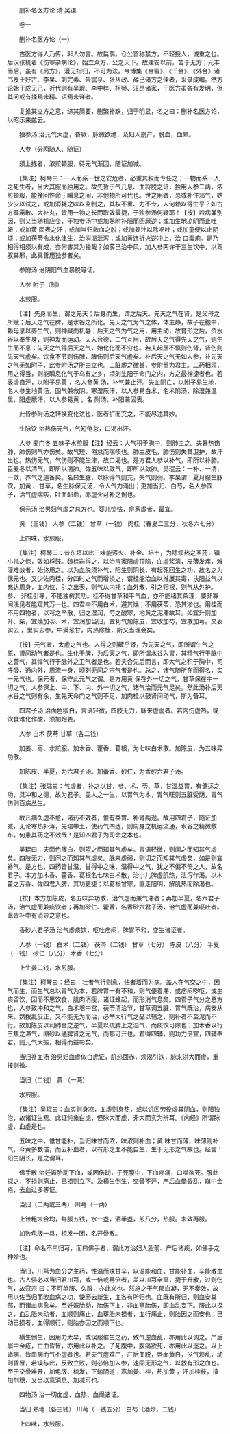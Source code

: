 <!-- { "loadSidebar": true } -->


　　删补名医方论 清 吴谦

　　卷一

　　删补名医方论（一）

　　古医方得人乃传，非人勿言。故扁鹊。仓公皆称禁方，不轻授人，诚重之也。后汉张机着《伤寒杂病论》，始立众方，公之天下。故建安以前，苦于无方；元丰而后，虽有《局方》，漫无指归，不可为法。今博集《金匾》、《千金》、《外台》诸书及王好古、李杲、刘完素、朱震亨、张从政、薛己诸方之佳者，采录成编。然方论始于成无己，近代则有吴琨、李中梓、柯琴、汪昂诸家，于医方虽各有发明，但其问或有择焉未精、语焉未详者。

　　复推其立方之意，综其简要，删繁补缺，归于明显，名之曰：删补名医方论，以昭示来兹云。

　　独参汤 治元气大虚，昏厥，脉微欲绝，及妇人崩产，脱血，血晕。

　　人参（分两随人、随证）

　　须上拣者，浓煎顿服，待元气渐回，随证加减。

　　【集注】柯琴曰：一人而系一世之安危者，必重其权而专任之；一物而系一人之死生者，当大其服而独用之。故先哲于气几息、血将脱之证，独用人参二两，浓煎顿服，能挽回性命于瞬息之间，非他物所可代也。世之用者，恐或补住邪气，姑少少以试之，或加消耗之味以监制之，其权不重、力不专，人何赖以得生乎？如古方霹雳散、大补丸，皆用一物之长而取效最捷，于独参汤何疑耶！【按】若病兼别因，则又当随机应变，于独参汤中或加熟附补阳而回厥逆；或加生地凉阴而止吐衄；或加黄 固表之汗；或加当归救血之脱；或加姜汁以除呕吐；或加童便以止阴烦；或加茯苓令水化津生，治消渴泄泻；或加黄连折火逆冲上，治 口毒痢。是乃相得相须以有成，亦何害其为独哉？如薛己治中风，加人参两许于三生饮中，以驾驭其邪，此真善用独参者矣。

　　参附汤 治阴阳气血暴脱等证。

　　人参 附子（制）

　　水煎服。

　　【注】先身而生，谓之先天；后身而生，谓之后天。先天之气在肾，是父母之所赋；后天之气在脾，是水谷之所化。先天之气为气之体，体主静，故子在胞中，赖母息以养生气，则神藏而机静；后天之气为气之用，用主动，故育形之后，资水谷以奉生身，则神发而运动。天人合德，二气互用，故后天之气得先天之气，则生生而不息；先天之气得后天之气，始化化而不穷也。若夫起居不慎则伤肾，肾伤则先天气虚矣。饮食不节则伤脾，脾伤则后天气虚矣。补后天之气无如人参，补先天之气无如附子，此参附汤之所由立也。二脏虚之微甚，参附量为君主。二药相须，用之得当，则能瞬息化气于乌有之乡，顷刻生阳于命门之内，方之最神捷者也。若表虚自汗，以附子易黄 ，名人参黄 汤，补气兼止汗。失血阴亡，以附子易生地，名人参生地黄汤，固气兼救阴。寒湿厥汗，以人参易白术，名术附汤，除湿兼温里，阳虚厥汗，以人参易黄 ，名 附汤，补阳兼固表。

　　此皆参附汤之转换变化法也，医者扩而充之，不能尽述其妙。

　　生脉饮 治热伤元气，气短倦怠，口渴出汗。

　　人参 麦门冬 五味子水煎服【注】经云：大气积于胸中，则肺主之。夫暑热伤肺，肺伤则气亦伤矣。故气短、倦怠而喘咳也。肺主皮毛，肺伤则失其卫护，故汗出也。热伤元气，气伤则不能生津，故口渴也。是方君人参以补气，即所以补肺。臣麦冬以清气，即所以清肺。佐五味以敛气，即所以敛肺。吴琨云：一补、一清、一敛，养气之道备矣。名曰生脉，以脉得气则充，失气则弱。李杲谓：夏月服生脉饮，加黄 、甘草，名生脉保元汤，令人气力涌出；更加当归、白芍，名人参饮子，治气虚喘咳，吐血衄血，亦虚火可补之例也。

　　保元汤 治男妇气虚之总方也。婴儿惊怯，痘家虚者，最宜。

　　黄 （三钱） 人参（二钱） 甘草（一钱） 肉桂（春夏二三分，秋冬六七分）

　　上四味，水煎服。

　　【集注】柯琴曰：昔东垣以此三味能泻火、补金、培土，为除烦热之圣药，镇小儿之惊，效如桴鼓。魏桂岩得之，以治痘家阳虚顶陷，血虚浆清，皮薄发痒，难灌难敛者，始终用之。以为血脱须补气，阳生则阴长，有起死回生之功，故名之为保元也。又少佐肉桂，分四时之气而增损之，谓桂能治血以推展其毒，扶阳益气以充达周身，血内位，引之出表，则气从内托；血外散，引之归根，则气从外护。参、 非桂引导，不能独树其功。桂不得甘草和平气血，亦不能绪其条理，要非寡闻浅见者能窥其万一也。四君中不用白术，避其燥；不用茯苓，恐其渗也。用桂而不用四物者，以芎之辛散，归之湿润，芍之酸寒，地黄之泥滞故耳。如宜升则加升、柴，宜燥加苓、术，宜润加当归，宜利气加陈皮，宜收加芍，宜散加芎。又表实去 ，里实去参，中满忌甘，内热除桂，斯又当理会矣。

　　【按】元气者，太虚之气也。人得之则藏乎肾，为先天之气，即所谓生气之原，肾间动气者是也。生化于脾，为后天之气，即所谓水谷入胃，其精气行于脉中之营气，其悍气行于脉外之卫气者是也。若夫合先后而言，即大气之积于胸中，司呼吸、通内外，周流一身，顷刻无间之宗气者是也。总之，诸气随所在而得名，实一元气也。保元者，保守此元气之谓。是方用黄 保在外一切之气，甘草保在中一切之气，人参保上、中、下、内、外一切之气，诸气治而元气足矣。然此汤补后天水谷之气则有余，生先天命门之气则不足，加肉桂以鼓肾间动气，斯为备耳。

　　四君子汤 治面色痿白，言语轻微，四肢无力，脉来虚弱者。若内伤虚热，或饮食难化作酸，须加炮姜。

　　人参 白术 茯苓 甘草（各二钱）

　　加姜、枣、水煎服。加木香、藿香、葛根，为七味白术散。加陈皮，为五味异功散。

　　加陈皮、半夏，为六君子汤。加蕾香、砂仁，为香砂六君子汤。

　　【集注】张璐曰：气虚者，补之以甘，参、术、苓、草，甘温益胃，有健运之功，具冲和之德，故为君子。盖人之一生，以胃气为本，胃气旺则五脏受荫，胃气伤则百病丛生。

　　故凡病久虚不愈，诸药不效者，惟有益胃、补肾两途。故用四君子，随证加减，无论寒热补泻，先培中土，使药气四达，则周身之机运流通，水谷之精微敷布，何患其药之不效哉！是知四君子为司命之本也。

　　吴琨曰：夫面色痿白，则望之而知其气虚矣。言语轻微，则闻之而知其气虚矣。四肢无力，则问之而知其气虚矣。脉来虚弱，则切之而知其气虚矣，如是则宜补气。是方也，四药皆甘温，甘得中之味，温得中之气，犹之不偏不倚之人，故名君子。本方加木香、藿香、葛根名七味白术散，治小儿脾虚肌热，泄泻作渴。以木藿之芳香、佐四君入脾，其功更捷；以葛根甘寒，直走阳明，解肌热而除渴也。

　　【按】本方加陈皮，名五味异功散，治气虚而兼气滞者；再加半夏，名六君子汤，治气虚而兼痰饮者；再加砂仁、藿香，名香砂六君子汤，治气虚而兼呕吐者。此皆补中有消导之意也。

　　香砂六君子汤 治气虚痰饮，呕吐痞闷，脾胃不和，变生诸证者。

　　人参（一钱） 白术（二钱） 茯苓（二钱） 甘草（七分） 陈皮（八分） 半夏（一钱） 砂仁（八分） 木香（七分）

　　上生姜二钱，水煎服。

　　【集注】柯琴曰：经曰：壮者气行则愈，怯者着而为病。盖人在气交之中，因气而生，而生气总以胃气为本，若脾胃一有不和，则气便着滞，或痞闷哕呕，或生痰留饮，因而不思饮食，肌肉消瘦，诸证蜂起，而形消气息矣。四君子气分之总方也，人参致冲和之气，白术培中宫，茯苓清治节，甘草调五脏，胃气既治，病安从来。然拨乱反正，又不能无为而治，必举大行气之品以辅之，则补者不至泥而不行。故加陈皮以利肺金之逆气，半夏以疏脾上之湿气，而痰饮可除也；加木香以行三焦之滞气，缩砂以通脾肾之元气，而郁可开也。君得四辅，则功力倍宣，四辅奉君，则元气大振，相得而益彰矣。

　　当归补血汤 治男妇血虚似白虎证，肌热面赤，烦渴引饮，脉来洪大而虚，重按则微。

　　当归（二钱） 黄 （一两）

　　水煎服。

　　【集注】吴琨曰：血实则身凉，血虚则身热，或以饥困劳役虚其阴血，则阳独治，故诸证生焉。此证纯象白虎，但脉大而虚，非大而实为辨耳。《内经》所谓脉虚、血虚是也。

　　五味之中，惟甘能补，当归味甘而浓，味浓则补血；黄 味甘而薄，味薄则补气，今黄多数倍，而云补血者，以有形之血不能自生，生于无形之气故也。经言：阳生阴长，是之谓耳。

　　佛手散 治妊娠胎动下血，或因伤动，子死腹中，下血疼痛，口噤欲死。服此探之，不损则痛止，已损则立下。及横生倒生，交骨不开，产后血晕昏乱，崩中金疮，去血过多等证。

　　当归（二两或三两） 川芎（一两）

　　上锉粗末合均，每服五钱，水一盏，酒半盏，煎八分，热服。未效再服。

　　加败龟版一具，梳发一团，名开骨散。

　　【注】命名不曰归芎，而曰佛手者，谓此方治妇人胎前、产后诸疾，如佛手之神妙也。

　　当归，川芎为血分之主药，性温而味甘辛，以温能和血，甘能补血，辛能散血也。古人俱必以当归君川芎，或一倍或再倍者，盖以川芎辛窜，捷于升散，过则伤气，故寇宗 曰：不可单服、久服，亦此义也。然施之于气郁血凝，无不奏效，故用以佐当归而收血病之功，使瘀去新生，血各有所归也。血既有所归，则血安其部，而诸血病愈矣。至妊娠胎动，胎伤下血，非血壅胎伤，即血乱妄下。服此以探之，血乱胎未动者，血顺则痛止，血壅胎未损者，血行痛止，则胎因之而安也；已动已损者，血得顺行，则胎亦因之而顺下也。

　　横生倒生，因用力太早，或误服催生之药，致气逆血乱，亦用此以调之。产后崩中金疮，亡血昏冒，亦用此以补之。子死腹中，腹痛欲死，亦用此以逐之。以上诸病，皆血病而气不虚者也。若夫气虚难产，产后血脱，唇面黄白，少气烦乱，动则昏冒，若误与此，反致立败，则必倍加人参，速固无形之气，以救有形之血也。至于交骨难开，加龟版、梳发，下输阴道；寒加姜、桂，热加黄 ，汗加桂枝，搐加荆穗，又当以意消息、加减可也。

　　四物汤 治一切血虚、血热、血燥诸证。

　　当归 熟地（各三钱） 川芎（一钱五分） 白芍（酒炒，二钱）

　　上四味，水煎服。

